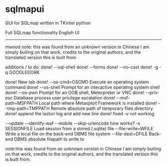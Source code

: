 # sqlmapui
GUI for SQLmap written in TKinter python

Full SQLmap functionality
English UI

---
mwood note: this was found from an unknown version in Chinese
			I am simply builing on that work, credits to the
			original authors, and the translated version this
			is built from.

additions / to do:
done! --sql-shell
done! --forms
done! --no-cast
done! -g -q GOOGLEDORK

done! New tab
done! --os-cmd=OSCMD      Execute an operating system command
done! --os-shell          Prompt for an interactive operating system shell
done! --os-pwn            Prompt for an OOB shell, Meterpreter or VNC
done! --priv-esc          Database process user privilege escalation
done! --msf-path=MSFPATH  Local path where Metasploit Framework is installed
done! --tmp-path=TMPPATH  Remote absolute path of temporary files directory
done! append the lasturi log and add new line
done! fixed -v not working

--update
--identify-waf
--mobile
--skip-urlencode
how works? -s SESSIONFILE      Load session from a stored (.sqlite) file
--file-write=WFILE  Write a local file on the back-end DBMS file system
--file-dest=DFILE   Back-end DBMS absolute filepath to write to



note:this was found from an unknown version in Chinese
			I am simply builing on that work, credits to the
			original authors, and the translated version this
			is built from.
